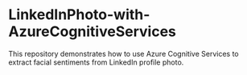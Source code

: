# LinkedInPhoto-with-AzureCognitiveServices
This repository demonstrates how to use Azure Cognitive Services to extract facial sentiments from LinkedIn profile photo.
